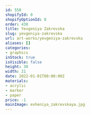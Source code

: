 ```yaml
---
id: 558
shopifyId: 0
shopifyOptionId: 0
order: 438
title: Yevgeniya Zakrevska
slug: yevgeniya-zakrevska
url: art-works/yevgeniya-zakrevska
aliases: []
categories:
- graphics
inStock: true
isVisible: false
height: 30
width: 21
date: 2022-01-01T00:00:00Z
materials:
- acrylic
- marker
- paper
price: -1
mainImage: evheniya_zakrevskaya.jpg
---
```

